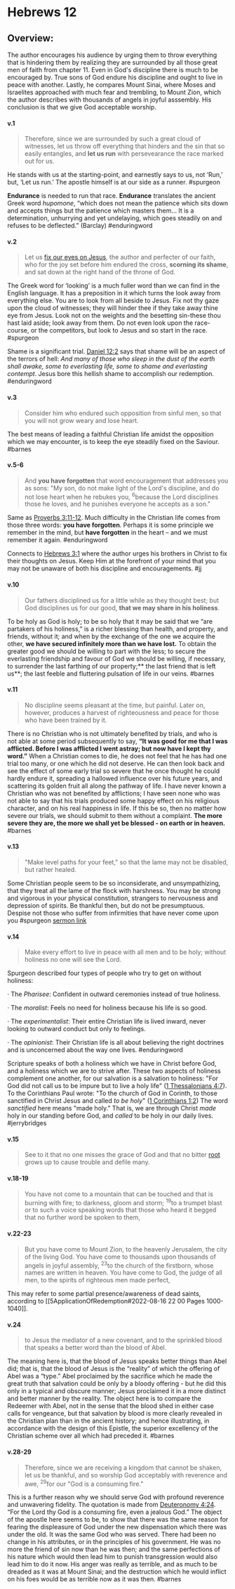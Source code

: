 # Hebrews 12

## Overview:
The author encourages his audience by urging them to throw everything that is hindering them by realizing they are surrounded by all those great men of faith from chapter 11. Even in God's discipline there is much to be encouraged by. True sons of God endure his discipline and ought to live in peace with another. Lastly, he compares Mount Sinai, where Moses and Israelites approached with much fear and trembling, to Mount Zion, which the author describes with thousands of angels in joyful asssembly. His conclusion is that we give God acceptable worship.


#### v.1
>Therefore, since we are surrounded by such a great cloud of witnesses, let us throw off everything that hinders and the sin that so easily entangles, and **let us run** with persevearance the race marked out for us.

He stands with us at the starting-point, and earnestly says to us, not ‘Run,’ but, ‘Let us run.’ The apostle himself is at our side as a runner.
#spurgeon 

**Endurance** is needed to run that race. **Endurance** translates the ancient Greek word _hupomone_, “which does not mean the patience which sits down and accepts things but the patience which masters them… It is a determination, unhurrying and yet undelaying, which goes steadily on and refuses to be deflected.” (Barclay)
#enduringword 

#### v.2
>Let us [fix our eyes on Jesus](Hebrews11#v.27), the author and perfecter of our faith, who for the joy set before him endured the cross, **scorning its shame**, and sat down at the right hand of the throne of God.

The Greek word for ‘looking’ is a much fuller word than we can find in the English language. It has a preposition in it which turns the look away from everything else. You are to look from all beside to Jesus. Fix not thy gaze upon the cloud of witnesses; they will hinder thee if they take away thine eye from Jesus. Look not on the weights and the besetting sin-these thou hast laid aside; look away from them. Do not even look upon the race-course, or the competitors, but look to Jesus and so start in the race.
#spurgeon 

Shame is a significant trial. [Daniel 12:2](Daniel12#v.2) says that shame will be an aspect of the terrors of hell: _And many of those who sleep in the dust of the earth shall awake, some to everlasting life, some to shame and everlasting contempt_. Jesus bore this hellish shame to accomplish our redemption.
#enduringword 


#### v.3
>Consider him who endured such opposition from sinful men, so that you will not grow weary and lose heart.

The best means of leading a faithful Christian life amidst the opposition which we may encounter, is to keep the eye steadily fixed on the Saviour.
#barnes 

#### v.5-6
>And **you have forgotten** that word encouragement that addresses you as sons:
  "My son, do not make light of the Lord's discipline,
  and do not lose heart when he rebukes you,
 <sup>6</sup>because the Lord disciplines those he loves,
  and he punishes everyone he accepts as a son."

Same as [Proverbs 3:11-12](Proverbs3.md#v.11-12).
 Much difficulty in the Christian life comes from those three words: **you have forgotten**. Perhaps it is some principle we remember in the mind, but **have forgotten** in the heart – and we must remember it again.
 #enduringword 
 
 Connects to [Hebrews 3:1](Hebrews3#v.1) where the author urges his brothers in Christ to fix their thoughts on Jesus. Keep Him at the forefront of your mind that you may not be unaware of both his discipline and encouragements.
#jj 

#### v.10
>Our fathers disciplined us for a little while as they thought best; but God disciplines us for our good, **that we may share in his holiness**.

To be holy as God is holy; to be so holy that it may be said that we “are partakers of his holiness,” is a richer blessing than health, and property, and friends, without it; and when by the exchange of the one we acquire the other, **we have secured infinitely more than we have lost.** To obtain the greater good we should be willing to part with the less; to secure the everlasting friendship and favour of God we should be willing, if necessary, to surrender the last farthing of our property;** the last friend that is left us**; the last feeble and fluttering pulsation of life in our veins.
#barnes

#### v.11
>No discipline seems pleasant at the time, but painful. Later on, however, produces a harvest of righteousness and peace for those who have been trained by it.

There is no Christian who is not ultimately benefited by trials, and who is not able at some period subsequently to say, **“It was good for me that I was afflicted. Before I was afflicted I went astray; but now have I kept thy word.”** When a Christian comes to die, he does not feel that he has had one trial too many, or one which he did not deserve. He can then look back and see the effect of some early trial so severe that he once thought he could hardly endure it, spreading a hallowed influence over his future years, and scattering its golden fruit all along the pathway of life. I have never known a Christian who was not benefited by afflictions; I have seen none who was not able to say that his trials produced some happy effect on his religious character, and on his real happiness in life. If this be so, then no matter how severe our trials, we should submit to them without a complaint. **The more severe they are, the more we shall yet be blessed - on earth or in heaven.**
#barnes 

#### v.13
>"Make level paths for your feet," so that the lame may not be disabled, but rather healed.

Some Christian people seem to be so inconsiderate, and unsympathizing, that they treat all the lame of the flock with harshness. You may be strong and vigorous in your physical constitution, strangers to nervousness and depression of spirits. Be thankful then, but do not be presumptuous. Despise not those who suffer from infirmities that have never come upon you
#spurgeon  [sermon link](https://www.spurgeongems.org/sermon/chs2854.pdf)

#### v.14
>Make every effort to live in peace with all men and to be holy; without holiness no one will see the Lord.

Spurgeon described four types of people who try to get on without holiness:

· The _Pharisee_: Confident in outward ceremonies instead of true holiness.

· The _moralist_: Feels no need for holiness because his life is so good.

· The _experimentalist_: Their entire Christian life is lived inward, never looking to outward conduct but only to feelings.

· The _opinionist_: Their Christian life is all about believing the right doctrines and is unconcerned about the way one lives.
#enduringword 

Scripture speaks of both a holiness which we have in Christ before God, and a holiness which we are to strive after. These two aspects of holiness complement one another, for our salvation is a salvation to holiness: "For God did not call us to be impure but to live  a holy life" ([1 Thessalonians 4:7](1Thess4#v.7)). To the Corinthians Paul wrote: "To the church of God in Corinth, to those sanctified in Christ Jesus and called *to be holy*" ([1 Corinthians 1:2](1Cor1#v.2)) The word *sanctified* here means "made holy." That is, we are through Christ *made* holy in our standing before God, and *called* to be holy in our daily lives.
#jerrybridges 

#### v.15
>See to it that no one misses the grace of God and that no bitter [root](Deuteronomy29#v.18) grows up to cause trouble and defile many.

#### v.18-19
>You have not come to a mountain that can be touched and that is burning with fire; to darkness, gloom and storm; <sup>19</sup>to a trumpet blast or to such a voice speaking words that those who heard it begged that no further word be spoken to them,

#### v.22-23
>But you have come to Mount Zion, to the heavenly Jerusalem, the city of the living God. You have come to thousands upon thousands of angels in joyful assembly, <sup>23</sup>to the church of the firstborn, whose names are written in heaven. You have come to God, the judge of all men, to the spirits of righteous men made perfect,

This may refer to some partial presence/awareness of dead saints, according to [[5ApplicationOfRedemption#2022-08-16 22 00 Pages 1000-1040]].

#### v.24
>to Jesus the mediator of a new covenant, and to the sprinkled blood that speaks a better word than the blood of Abel.

The meaning here is, that the blood of Jesus speaks better things than Abel did; that is, that the blood of Jesus is the “reality” of which the offering of Abel was a “type.” Abel proclaimed by the sacrifice which he made the great truth that salvation could be only by a bloody offering - but he did this only in a typical and obscure manner; Jesus proclaimed it in a more distinct and better manner by the reality. The object here is to compare the Redeemer with Abel, not in the sense that the blood shed in either case calls for vengeance, but that salvation by blood is more clearly revealed in the Christian plan than in the ancient history; and hence illustrating, in accordance with the design of this Epistle, the superior excellency of the Christian scheme over all which had preceded it.
#barnes 

#### v.28-29
>Therefore, since we are receiving a kingdom that cannot be shaken, let us be thankful, and so worship God acceptably with reverence and awe, <sup>29</sup>for our "God is a consuming fire."

This is a further reason why we should serve God with profound reverence and unwavering fidelity. The quotation is made from [Deuteronomy 4:24](https://www.studylight.org/study-desk.html?q1=de+4:24&t1=eng_nas&sr=1). “For the Lord thy God is a consuming fire, even a jealous God.” The object of the apostle here seems to be, to show that there was the same reason for fearing the displeasure of God under the new dispensation which there was under the old. It was the same God who was served. There had been no change in his attributes, or in the principles of his government. He was no more the friend of sin now than he was then; and the same perfections of his nature which would then lead him to punish transgression would also lead him to do it now. His anger was really as terrible, and as much to be dreaded as it was at Mount Sinai; and the destruction which he would inflict on his foes would be as terrible now as it was then.
#barnes 
